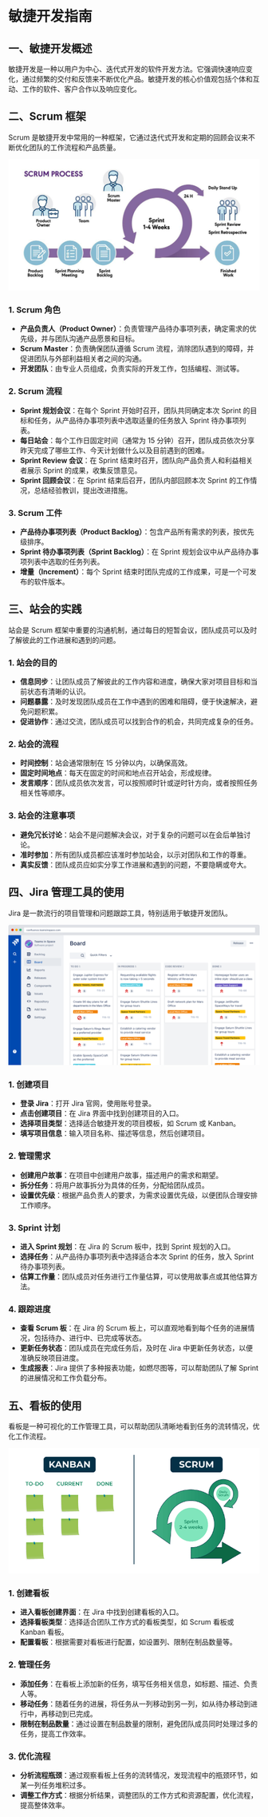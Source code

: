 # 敏捷开发指南

## 一、敏捷开发概述

敏捷开发是一种以用户为中心、迭代式开发的软件开发方法。它强调快速响应变化，通过频繁的交付和反馈来不断优化产品。敏捷开发的核心价值观包括个体和互动、工作的软件、客户合作以及响应变化。

## 二、Scrum 框架

Scrum 是敏捷开发中常用的一种框架，它通过迭代式开发和定期的回顾会议来不断优化团队的工作流程和产品质量。

![scrum](../../public/course/lesson8/scrum-process.jpg)

### 1. Scrum 角色

- **产品负责人（Product Owner）**：负责管理产品待办事项列表，确定需求的优先级，并与团队沟通产品愿景和目标。
- **Scrum Master**：负责确保团队遵循 Scrum 流程，消除团队遇到的障碍，并促进团队与外部利益相关者之间的沟通。
- **开发团队**：由专业人员组成，负责实际的开发工作，包括编程、测试等。

### 2. Scrum 流程

- **Sprint 规划会议**：在每个 Sprint 开始时召开，团队共同确定本次 Sprint 的目标和任务，从产品待办事项列表中选取适量的任务放入 Sprint 待办事项列表。
- **每日站会**：每个工作日固定时间（通常为 15 分钟）召开，团队成员依次分享昨天完成了哪些工作、今天计划做什么以及目前遇到的困难。
- **Sprint Review 会议**：在 Sprint 结束时召开，团队向产品负责人和利益相关者展示 Sprint 的成果，收集反馈意见。
- **Sprint 回顾会议**：在 Sprint 结束后召开，团队内部回顾本次 Sprint 的工作情况，总结经验教训，提出改进措施。

### 3. Scrum 工件

- **产品待办事项列表（Product Backlog）**：包含产品所有需求的列表，按优先级排序。
- **Sprint 待办事项列表（Sprint Backlog）**：在 Sprint 规划会议中从产品待办事项列表中选取的任务列表。
- **增量（Increment）**：每个 Sprint 结束时团队完成的工作成果，可是一个可发布的软件版本。

## 三、站会的实践

站会是 Scrum 框架中重要的沟通机制，通过每日的短暂会议，团队成员可以及时了解彼此的工作进展和遇到的问题。

### 1. 站会的目的

- **信息同步**：让团队成员了解彼此的工作内容和进度，确保大家对项目目标和当前状态有清晰的认识。
- **问题暴露**：及时发现团队成员在工作中遇到的困难和阻碍，便于快速解决，避免问题积累。
- **促进协作**：通过交流，团队成员可以找到合作的机会，共同完成复杂的任务。

### 2. 站会的流程

- **时间控制**：站会通常限制在 15 分钟以内，以确保高效。
- **固定时间地点**：每天在固定的时间和地点召开站会，形成规律。
- **发言顺序**：团队成员依次发言，可以按照顺时针或逆时针方向，或者按照任务相关性等顺序。

### 3. 站会的注意事项

- **避免冗长讨论**：站会不是问题解决会议，对于复杂的问题可以在会后单独讨论。
- **准时参加**：所有团队成员都应该准时参加站会，以示对团队和工作的尊重。
- **真实反馈**：团队成员应如实分享工作进展和遇到的问题，不要隐瞒或夸大。

## 四、Jira 管理工具的使用

Jira 是一款流行的项目管理和问题跟踪工具，特别适用于敏捷开发团队。

![jira](../../public/course/lesson8/jira.png)

### 1. 创建项目

- **登录 Jira**：打开 Jira 官网，使用账号登录。
- **点击创建项目**：在 Jira 界面中找到创建项目的入口。
- **选择项目类型**：选择适合敏捷开发的项目模板，如 Scrum 或 Kanban。
- **填写项目信息**：输入项目名称、描述等信息，然后创建项目。

### 2. 管理需求

- **创建用户故事**：在项目中创建用户故事，描述用户的需求和期望。
- **拆分任务**：将用户故事拆分为具体的任务，分配给团队成员。
- **设置优先级**：根据产品负责人的要求，为需求设置优先级，以便团队合理安排工作顺序。

### 3. Sprint 计划

- **进入 Sprint 规划**：在 Jira 的 Scrum 板中，找到 Sprint 规划的入口。
- **选择任务**：从产品待办事项列表中选择适合本次 Sprint 的任务，放入 Sprint 待办事项列表。
- **估算工作量**：团队成员对任务进行工作量估算，可以使用故事点或其他估算方法。

### 4. 跟踪进度

- **查看 Scrum 板**：在 Jira 的 Scrum 板上，可以直观地看到每个任务的进展情况，包括待办、进行中、已完成等状态。
- **更新任务状态**：团队成员在完成任务后，及时在 Jira 中更新任务状态，以便准确反映项目进度。
- **生成报表**：Jira 提供了多种报表功能，如燃尽图等，可以帮助团队了解 Sprint 的进展情况和工作负载分布。

## 五、看板的使用

看板是一种可视化的工作管理工具，可以帮助团队清晰地看到任务的流转情况，优化工作流程。

![kanban](../../public/course/lesson8/kanban-board.png)

### 1. 创建看板

- **进入看板创建界面**：在 Jira 中找到创建看板的入口。
- **选择看板类型**：选择适合团队工作方式的看板类型，如 Scrum 看板或 Kanban 看板。
- **配置看板**：根据需要对看板进行配置，如设置列、限制在制品数量等。

### 2. 管理任务

- **添加任务**：在看板上添加新的任务，填写任务相关信息，如标题、描述、负责人等。
- **移动任务**：随着任务的进展，将任务从一列移动到另一列，如从待办移动到进行中，再移动到已完成。
- **限制在制品数量**：通过设置在制品数量的限制，避免团队成员同时处理过多的任务，提高工作效率。

### 3. 优化流程

- **分析流程瓶颈**：通过观察看板上任务的流转情况，发现流程中的瓶颈环节，如某一列任务堆积过多。
- **调整工作方式**：根据分析结果，调整团队的工作方式和资源配置，优化流程，提高整体效率。
